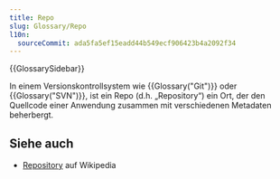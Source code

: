 ```yaml
---
title: Repo
slug: Glossary/Repo
l10n:
  sourceCommit: ada5fa5ef15eadd44b549ecf906423b4a2092f34
---
```


{{GlossarySidebar}}

In einem Versionskontrollsystem wie {{Glossary("Git")}} oder {{Glossary("SVN")}}, ist ein Repo (d.h. „Repository“) ein Ort, der den Quellcode einer Anwendung zusammen mit verschiedenen Metadaten beherbergt.

## Siehe auch

- [Repository](https://en.wikipedia.org/wiki/Repository_%28revision_control%29) auf Wikipedia
